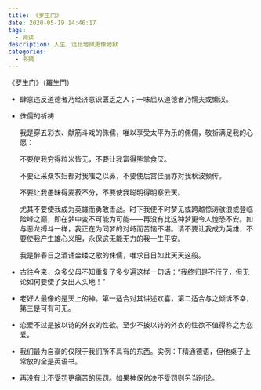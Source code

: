 ```yaml
---
title: 《罗生门》
date: 2020-05-19 14:46:17
tags:
  - 阅读
description: 人生，远比地狱更像地狱
categories:
  - 书摘
---
```


《[罗生门](https://book.douban.com/subject/4908882/)》（羅生門）

* 肆意违反道德者乃经济意识匮乏之人；一味屈从道德者乃懦夫或懒汉。

* 侏儒的祈祷

  我是穿五彩衣、献筋斗戏的侏儒，唯以享受太平为乐的侏儒，敬祈满足我的心愿：

  不要使我穷得粒米皆无，不要让我富得熊掌食厌。

  不要让采桑农妇都对我嗤之以鼻，不要使后宫佳丽亦对我秋波频传。

  不要让我愚昧得麦菽不分，不要使我聪明得明察云天。

  尤其不要使我成为英雄而勇敢善战。时下我便不时梦见或跨越惊涛骇浪或登临险峰之巅，即在梦中变不可能为可能——再没有比这种梦更令人惶恐不安。如与恶龙搏斗一样，我正在为同梦的对峙而苦恼不堪。请不要让我成为英雄，不要使我产生雄心义胆，永保这无能无力的我一生平安。

  我是醉春日之酒诵金缕之歌的侏儒，唯求日日如此天天这般。

* 古往今来，众多父母不知重复了多少遍这样一句话：“我终归是不行了，但无论如何要使子女出人头地！”

* 老好人最像的是天上的神。第一适合对其讲述欢喜，第二适合与之倾诉不幸，第三是可有可无。

* 恋爱不过是披以诗的外衣的性欲。至少不披以诗的外衣的性欲不值得称之为恋爱。

* 我们最为自豪的仅限于我们所不具有的东西。实例：Τ精通德语，但他桌子上常放的全是英语书。

* 再没有比不受罚更痛苦的惩罚。如果神保佑决不受罚则另当别论。

